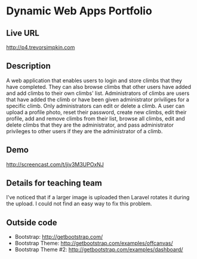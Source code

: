 # Dynamic Web Apps Portfolio

## Live URL
<http://p4.trevorsimpkin.com>

## Description
A web application that enables users to login and store climbs that they have completed. They can also browse climbs
that other users have added and add climbs to their own climbs' list. Administrators of climbs are users that have
added the climb or have been given administrator priviliges for a specific climb. Only administrators can edit or
delete a climb. A user can upload a profile photo, reset their password, create new climbs, edit their profile, add
and remove climbs from their list, browse all climbs, edit and delete climbs that they are the administrator, and pass
administrator privileges to other users if they are the administrator of a climb.

## Demo
http://screencast.com/t/jiv3M3UPOxNJ

## Details for teaching team
I've noticed that if a larger image is uploaded then Laravel rotates it during the upload. I could not find an easy way
to fix this problem.

## Outside code
* Bootstrap: http://getbootstrap.com/
* Bootstrap Theme: http://getbootstrap.com/examples/offcanvas/
* Bootstrap Theme #2: http://getbootstrap.com/examples/dashboard/
